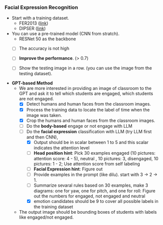 ### Facial Expression Recognition
* Start with a training dataset. 
    * FER2013 ([link](https://www.kaggle.com/datasets/msambare/fer2013))
    * DIPSER ([link](https://www.scidb.cn/en/detail?dataSetId=7856c716c0cc4589a23ee4a23d8a0893))
* You can use a pre-trained model (CNN from stratch).
    * RESNet 50 as the backbone
    * [ ] The accuracy is not high
    * [ ] **Improve the performance**. (> 0.7)
    * [ ] Show the testing image in a row. (you can use the image from the testing dataset).



* **GPT-based Method**
    * We are more interested in providing an image of classroom to the GPT and ask it to tell which students are engaged, which students are not engaged. 
        * [x] Detect humans and human faces from the classroom images.
        * [x] Process the training data to locate the label of time when the image was taken.
        * [x] Crop the humans and human faces from the classroom images.
        * [ ] Do the **body-based** engage or not engage with LLM
        * [ ] Do the **facial expression** classification with LLM (try LLM first and then CNN),
            * [x] Output should be in scalar between 1 to 5 and this scalar indicates the attention level 
            * [ ] **Head position hint**: Pick 30 examples engaged (10 pictures: attention score: 4 - 5), neutral , 10 pictures: 3, disengaged, 10 pictures: 1 - 2; Use attention score from self labeling
            * [ ] **Facial Expression hint**: Figure out
            * [ ] Provide examples in the prompt (like dilu). start with 3 -> 2 -> 1.
            * [ ] Summarize sevaral rules based on 30 examples, make 3 diagrams: one for yaw, one for pitch, and one for roll: Figure out the numbers for engaged, not engaged and neutral
            * [x] emotion candidates should be 9 to cover all possible labels in the training dataset
    
    * The output image should be bounding boxes of students with labels like engaged/not engaged. 